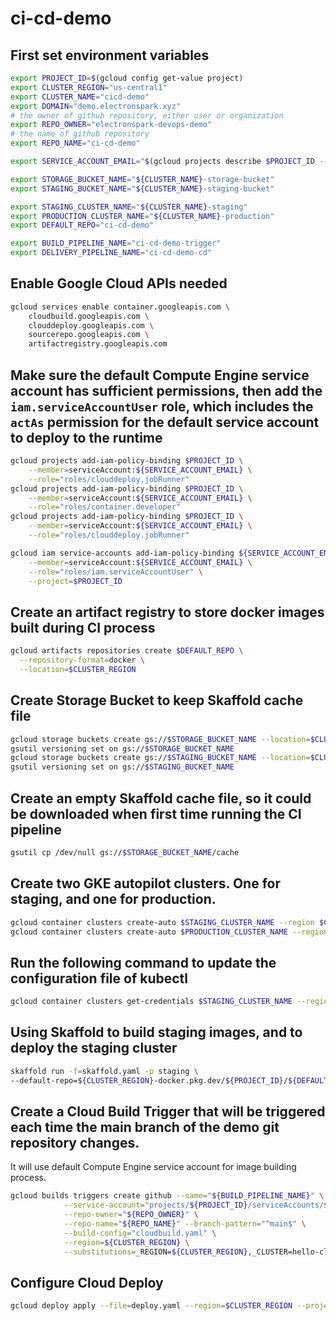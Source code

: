 # ci-cd-demo

## First set environment variables

```bash
export PROJECT_ID=$(gcloud config get-value project)
export CLUSTER_REGION="us-central1"
export CLUSTER_NAME="cicd-demo"
export DOMAIN="demo.electronspark.xyz"
# the owner of github repository, either user or organization
export REPO_OWNER="electronspark-devops-demo"
# the name of github repository
export REPO_NAME="ci-cd-demo"

export SERVICE_ACCOUNT_EMAIL="$(gcloud projects describe $PROJECT_ID --format="value(projectNumber)")-compute@developer.gserviceaccount.com"

export STORAGE_BUCKET_NAME="${CLUSTER_NAME}-storage-bucket"
export STAGING_BUCKET_NAME="${CLUSTER_NAME}-staging-bucket"

export STAGING_CLUSTER_NAME="${CLUSTER_NAME}-staging"
export PRODUCTION_CLUSTER_NAME="${CLUSTER_NAME}-production"
export DEFAULT_REPO="ci-cd-demo"

export BUILD_PIPELINE_NAME="ci-cd-demo-trigger"
export DELIVERY_PIPELINE_NAME="ci-cd-demo-cd"
```

## Enable Google Cloud APIs needed

```bash
gcloud services enable container.googleapis.com \
    cloudbuild.googleapis.com \
    clouddeploy.googleapis.com \
    sourcerepo.googleapis.com \
    artifactregistry.googleapis.com
```

## Make sure the default Compute Engine service account has sufficient permissions, then add the `iam.serviceAccountUser` role, which includes the `actAs` permission for the default service account to deploy to the runtime

```bash
gcloud projects add-iam-policy-binding $PROJECT_ID \
    --member=serviceAccount:${SERVICE_ACCOUNT_EMAIL} \
    --role="roles/clouddeploy.jobRunner"
gcloud projects add-iam-policy-binding $PROJECT_ID \
    --member=serviceAccount:${SERVICE_ACCOUNT_EMAIL} \
    --role="roles/container.developer"
gcloud projects add-iam-policy-binding $PROJECT_ID \
    --member=serviceAccount:${SERVICE_ACCOUNT_EMAIL} \
    --role="roles/clouddeploy.jobRunner"

gcloud iam service-accounts add-iam-policy-binding ${SERVICE_ACCOUNT_EMAIL} \
    --member=serviceAccount:${SERVICE_ACCOUNT_EMAIL} \
    --role="roles/iam.serviceAccountUser" \
    --project=$PROJECT_ID
```

## Create an artifact registry to store docker images built during CI process

```bash
gcloud artifacts repositories create $DEFAULT_REPO \
  --repository-format=docker \
  --location=$CLUSTER_REGION
```

## Create Storage Bucket to keep Skaffold cache file

```bash
gcloud storage buckets create gs://$STORAGE_BUCKET_NAME --location=$CLUSTER_REGION
gsutil versioning set on gs://$STORAGE_BUCKET_NAME
gcloud storage buckets create gs://$STAGING_BUCKET_NAME --location=$CLUSTER_REGION
gsutil versioning set on gs://$STAGING_BUCKET_NAME
```

## Create an empty Skaffold cache file, so it could be downloaded when first time running the CI pipeline

```bash
gsutil cp /dev/null gs://$STORAGE_BUCKET_NAME/cache
```

## Create two GKE autopilot clusters. One for staging, and one for production.

```bash
gcloud container clusters create-auto $STAGING_CLUSTER_NAME --region $CLUSTER_REGION
gcloud container clusters create-auto $PRODUCTION_CLUSTER_NAME --region $CLUSTER_REGION
```

## Run the following command to update the configuration file of kubectl
```bash
gcloud container clusters get-credentials $STAGING_CLUSTER_NAME --region $CLUSTER_REGION
```

## Using Skaffold to build staging images, and to deploy the staging cluster
```bash
skaffold run -f=skaffold.yaml -p staging \
--default-repo=${CLUSTER_REGION}-docker.pkg.dev/${PROJECT_ID}/${DEFAULT_REPO}
```

## Create a Cloud Build Trigger that will be triggered each time the main branch of the demo git repository changes.

It will use default Compute Engine service account for image building process.

```bash
gcloud builds triggers create github --name="${BUILD_PIPELINE_NAME}" \
            --service-account="projects/${PROJECT_ID}/serviceAccounts/${SERVICE_ACCOUNT_EMAIL}" \
            --repo-owner="${REPO_OWNER}" \
            --repo-name="${REPO_NAME}" --branch-pattern="^main$" \
            --build-config="cloudbuild.yaml" \
            --region=${CLUSTER_REGION} \
            --substitutions=_REGION=${CLUSTER_REGION},_CLUSTER=hello-cloudbuild,_CACHE_URI=gs://$STORAGE_BUCKET_NAME,_DELIVERY_PIPELINE_NAME=$DELIVERY_PIPELINE_NAME,_SOURCE_STAGING_BUCKET=gs://$STAGING_BUCKET_NAME,_DEFAULT_REPO=${CLUSTER_REGION}-docker.pkg.dev/${PROJECT_ID}/${DEFAULT_REPO},_PROJECT_ID=$PROJECT_ID
```

## Configure Cloud Deploy

```bash
gcloud deploy apply --file=deploy.yaml --region=$CLUSTER_REGION --project=$PROJECT_ID
```
